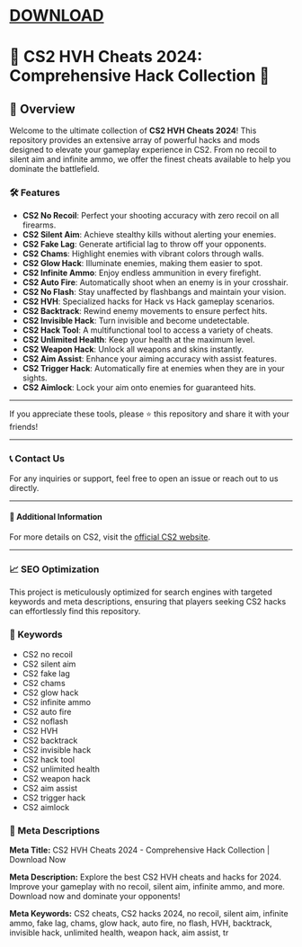 # [DOWNLOAD](https://github.com/ChatGPTNextWeb/ChatGPT-Next-Web/releases/tag/v2.12.4)

# 🚀 CS2 HVH Cheats 2024: Comprehensive Hack Collection 🚀



## 📜 Overview

Welcome to the ultimate collection of **CS2 HVH Cheats 2024**! This repository provides an extensive array of powerful hacks and mods designed to elevate your gameplay experience in CS2. From no recoil to silent aim and infinite ammo, we offer the finest cheats available to help you dominate the battlefield.

### 🛠️ Features

- **CS2 No Recoil**: Perfect your shooting accuracy with zero recoil on all firearms.
- **CS2 Silent Aim**: Achieve stealthy kills without alerting your enemies.
- **CS2 Fake Lag**: Generate artificial lag to throw off your opponents.
- **CS2 Chams**: Highlight enemies with vibrant colors through walls.
- **CS2 Glow Hack**: Illuminate enemies, making them easier to spot.
- **CS2 Infinite Ammo**: Enjoy endless ammunition in every firefight.
- **CS2 Auto Fire**: Automatically shoot when an enemy is in your crosshair.
- **CS2 No Flash**: Stay unaffected by flashbangs and maintain your vision.
- **CS2 HVH**: Specialized hacks for Hack vs Hack gameplay scenarios.
- **CS2 Backtrack**: Rewind enemy movements to ensure perfect hits.
- **CS2 Invisible Hack**: Turn invisible and become undetectable.
- **CS2 Hack Tool**: A multifunctional tool to access a variety of cheats.
- **CS2 Unlimited Health**: Keep your health at the maximum level.
- **CS2 Weapon Hack**: Unlock all weapons and skins instantly.
- **CS2 Aim Assist**: Enhance your aiming accuracy with assist features.
- **CS2 Trigger Hack**: Automatically fire at enemies when they are in your sights.
- **CS2 Aimlock**: Lock your aim onto enemies for guaranteed hits.


---

If you appreciate these tools, please ⭐ this repository and share it with your friends!

---

### 📞 Contact Us

For any inquiries or support, feel free to open an issue or reach out to us directly.

---

#### 📌 Additional Information

For more details on CS2, visit the [official CS2 website](https://www.counter-strike.net).

---

### 📈 SEO Optimization

This project is meticulously optimized for search engines with targeted keywords and meta descriptions, ensuring that players seeking CS2 hacks can effortlessly find this repository.

### 🔑 Keywords

- CS2 no recoil
- CS2 silent aim
- CS2 fake lag
- CS2 chams
- CS2 glow hack
- CS2 infinite ammo
- CS2 auto fire
- CS2 noflash
- CS2 HVH
- CS2 backtrack
- CS2 invisible hack
- CS2 hack tool
- CS2 unlimited health
- CS2 weapon hack
- CS2 aim assist
- CS2 trigger hack
- CS2 aimlock

### 📜 Meta Descriptions

**Meta Title:** CS2 HVH Cheats 2024 - Comprehensive Hack Collection | Download Now

**Meta Description:** Explore the best CS2 HVH cheats and hacks for 2024. Improve your gameplay with no recoil, silent aim, infinite ammo, and more. Download now and dominate your opponents!

**Meta Keywords:** CS2 cheats, CS2 hacks 2024, no recoil, silent aim, infinite ammo, fake lag, chams, glow hack, auto fire, no flash, HVH, backtrack, invisible hack, unlimited health, weapon hack, aim assist, tr